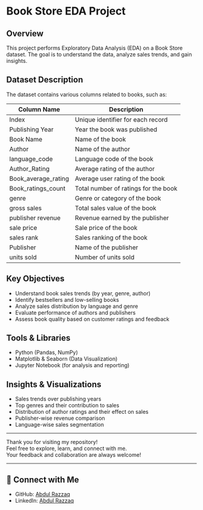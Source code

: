 # Book Store EDA Project

## Overview
This project performs Exploratory Data Analysis (EDA) on a Book Store dataset. The goal is to understand the data, analyze sales trends, and gain insights.

## Dataset Description
The dataset contains various columns related to books, such as:

| Column Name          | Description                                  |
|----------------------|----------------------------------------------|
| Index                | Unique identifier for each record             |
| Publishing Year      | Year the book was published                    |
| Book Name            | Name of the book                               |
| Author               | Name of the author                             |
| language_code        | Language code of the book                      |
| Author_Rating        | Average rating of the author                   |
| Book_average_rating  | Average user rating of the book                |
| Book_ratings_count   | Total number of ratings for the book           |
| genre                | Genre or category of the book                   |
| gross sales          | Total sales value of the book                   |
| publisher revenue    | Revenue earned by the publisher                 |
| sale price           | Sale price of the book                           |
| sales rank           | Sales ranking of the book                        |
| Publisher            | Name of the publisher                            |
| units sold           | Number of units sold                             |

## Key Objectives
- Understand book sales trends (by year, genre, author)
- Identify bestsellers and low-selling books
- Analyze sales distribution by language and genre
- Evaluate performance of authors and publishers
- Assess book quality based on customer ratings and feedback

## Tools & Libraries
- Python (Pandas, NumPy)
- Matplotlib & Seaborn (Data Visualization)
- Jupyter Notebook (for analysis and reporting)

## Insights & Visualizations
- Sales trends over publishing years
- Top genres and their contribution to sales
- Distribution of author ratings and their effect on sales
- Publisher-wise revenue comparison
- Language-wise sales segmentation

---

Thank you for visiting my repository!  
Feel free to explore, learn, and connect with me.  
Your feedback and collaboration are always welcome!

---

## 🤝 Connect with Me  
- GitHub: [Abdul Razzaq](https://github.com/abdulrazzaq-analyst)  
- LinkedIn: [Abdul Razzaq](https://www.linkedin.com/in/abdul-razzaq-095aab2b6)
